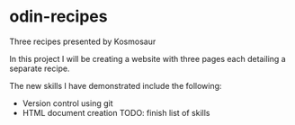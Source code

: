 # odin-recipes
Three recipes presented by Kosmosaur

In this project I will be creating a website with three pages each detailing a separate recipe. 

The new skills I have demonstrated include the following:
- Version control using git
- HTML document creation
TODO: finish list of skills